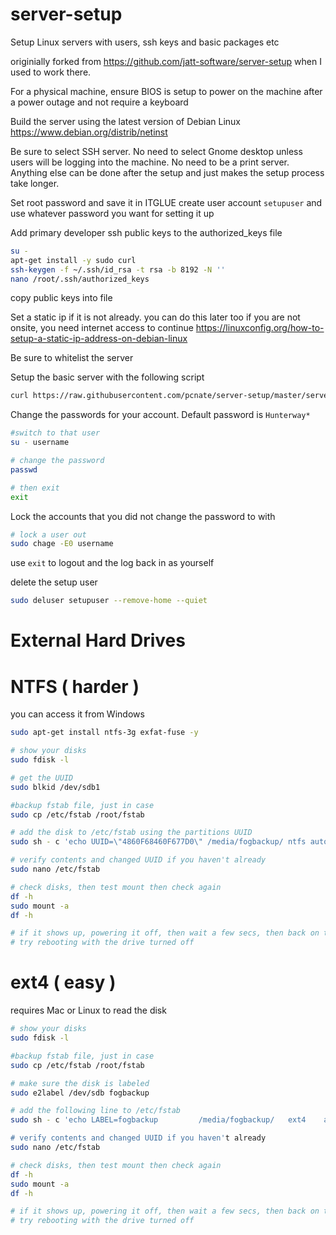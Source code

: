 # server-setup
Setup Linux servers with users, ssh keys and basic packages etc

originially forked from https://github.com/jatt-software/server-setup when I used to work there.

For a physical machine, ensure BIOS is setup to power on the machine after a power outage and not require a keyboard

Build the server using the latest version of Debian Linux
https://www.debian.org/distrib/netinst

Be sure to select SSH server. No need to select Gnome desktop unless users will be logging into the machine. No need to be a print server. Anything else can be done after the setup and just makes the setup process take longer.

Set root password and save it in ITGLUE
create user account `setupuser` and use whatever password you want for setting it up

Add primary developer ssh public keys to the authorized_keys file
```bash
su -
apt-get install -y sudo curl
ssh-keygen -f ~/.ssh/id_rsa -t rsa -b 8192 -N ''
nano /root/.ssh/authorized_keys
```
copy public keys into file

Set a static ip if it is not already. you can do this later too if you are not onsite, you need internet access to continue
https://linuxconfig.org/how-to-setup-a-static-ip-address-on-debian-linux

Be sure to whitelist the server

Setup the basic server with the following script
```bash
curl https://raw.githubusercontent.com/pcnate/server-setup/master/server-setup.sh | sudo -E bash -
```
Change the passwords for your account. Default password is `Hunterway*`
```bash
#switch to that user
su - username

# change the password
passwd

# then exit
exit
```

Lock the accounts that you did not change the password to with
```bash
# lock a user out
sudo chage -E0 username
```

use `exit` to logout and the log back in as yourself

delete the setup user
```bash
sudo deluser setupuser --remove-home --quiet
```


# External Hard Drives
# NTFS ( harder )
you can access it from Windows 
```bash
sudo apt-get install ntfs-3g exfat-fuse -y

# show your disks
sudo fdisk -l

# get the UUID 
sudo blkid /dev/sdb1

#backup fstab file, just in case
sudo cp /etc/fstab /root/fstab

# add the disk to /etc/fstab using the partitions UUID
sudo sh - c 'echo UUID=\"4860F68460F677D0\" /media/fogbackup/ ntfs auto,hotplug,nofail,nls-utf8,umask-0222,uid-1000,gid-1000,rw 0 0 >> /etc/fstab'

# verify contents and changed UUID if you haven't already
sudo nano /etc/fstab

# check disks, then test mount then check again
df -h
sudo mount -a
df -h

# if it shows up, powering it off, then wait a few secs, then back on to see if it disappears and shows up again
# try rebooting with the drive turned off
```

# ext4 ( easy )
requires Mac or Linux to read the disk
```bash
# show your disks
sudo fdisk -l

#backup fstab file, just in case
sudo cp /etc/fstab /root/fstab

# make sure the disk is labeled
sudo e2label /dev/sdb fogbackup

# add the following line to /etc/fstab
sudo sh - c 'echo LABEL=fogbackup         /media/fogbackup/   ext4    auto,nofail,defaults     0        2' >> /etc/fstab'

# verify contents and changed UUID if you haven't already
sudo nano /etc/fstab

# check disks, then test mount then check again
df -h
sudo mount -a
df -h

# if it shows up, powering it off, then wait a few secs, then back on to see if it disappears and shows up again
# try rebooting with the drive turned off
```
